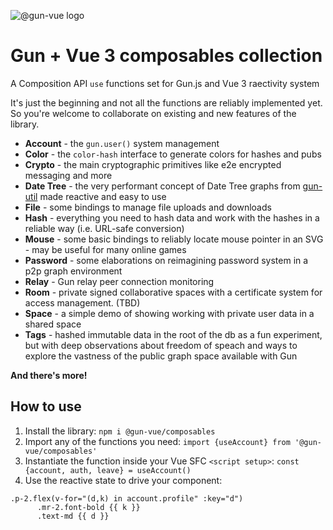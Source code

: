 ![@gun-vue logo](https://raw.githubusercontent.com/davay42/gun-vue/master/demo/public/gun-vue-logo.svg)

# Gun + Vue 3 composables collection

A Composition API `use` functions set for Gun.js and Vue 3 raectivity system

It's just the beginning and not all the functions are reliably implemented yet. So you're welcome to collaborate on existing and new features of the library.

- **Account** - the `gun.user()` system management
- **Color** - the `color-hash` interface to generate colors for hashes and pubs
- **Crypto** - the main cryptographic primitives like e2e encrypted messaging and more
- **Date Tree** - the very performant concept of Date Tree graphs from [gun-util](https://github.com/diatche/gun-util#DateTree) made reactive and easy to use
- **File** - some bindings to manage file uploads and downloads
- **Hash** - everything you need to hash data and work with the hashes in a reliable way (i.e. URL-safe conversion)
- **Mouse** - some basic bindings to reliably locate mouse pointer in an SVG - may be useful for many online games
- **Password** - some elaborations on reimagining password system in a p2p graph environment
- **Relay** - Gun relay peer connection monitoring
- **Room** - private signed collaborative spaces with a certificate system for access management. (TBD)
- **Space** - a simple demo of showing working with private user data in a shared space
- **Tags** - hashed immutable data in the root of the db as a fun experiment, but with deep observations about freedom of speach and ways to explore the vastness of the public graph space available with Gun

**And there's more!**

## How to use

1. Install the library: `npm i @gun-vue/composables`
2. Import any of the functions you need: `import {useAccount} from '@gun-vue/composables'`
3. Instantiate the function inside your Vue SFC `<script setup>`: `const {account, auth, leave} = useAccount()`
4. Use the reactive state to drive your component:

```pug
.p-2.flex(v-for="(d,k) in account.profile" :key="d")
      .mr-2.font-bold {{ k }}
      .text-md {{ d }}
```
